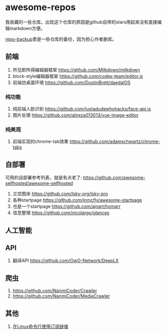 # awesome-repos

我收藏的一些仓库。出现这个仓库的原因是github自带的stars用起来没有直接编辑markdown方便。

[repo-backup](repo-backup)里是一些仓库的备份，因为担心作者删库。

## 前端

1. 所见即所得编辑器框架 https://github.com/Milkdown/milkdown
2. block-style编辑器框架 https://github.com/codex-team/editor.js
3. 前端仿桌面环境 https://github.com/DustinBrett/daedalOS

### 纯功能
1. 纯前端人脸识别 https://github.com/justadudewhohacks/face-api.js
2. 图片处理 https://github.com/alireza013013/vue-image-editor

### 纯美观
1. 前端实现的chrome-tab效果 https://github.com/adamschwartz/chrome-tabs

## 自部署

可用的自部署参考列表，就是有点老了: https://github.com/awesome-selfhosted/awesome-selfhosted

1. 兰空图床 https://github.com/lsky-org/lsky-pro
2. 各种startpage https://github.com/jnmcfly/awesome-startpage
3. 也是一个startpage https://github.com/ajnart/homarr
4. 信息整理 https://github.com/nicolargo/glances

## 人工智能


## API
1. 翻译API https://github.com/OwO-Network/DeepLX

## 爬虫
1. https://github.com/NanmiCoder/Crawler
2. https://github.com/NanmiCoder/MediaCrawler

## 其他
1. [在Linux命令行使用订阅链接](https://github.com/juewuy/ShellCrash)
